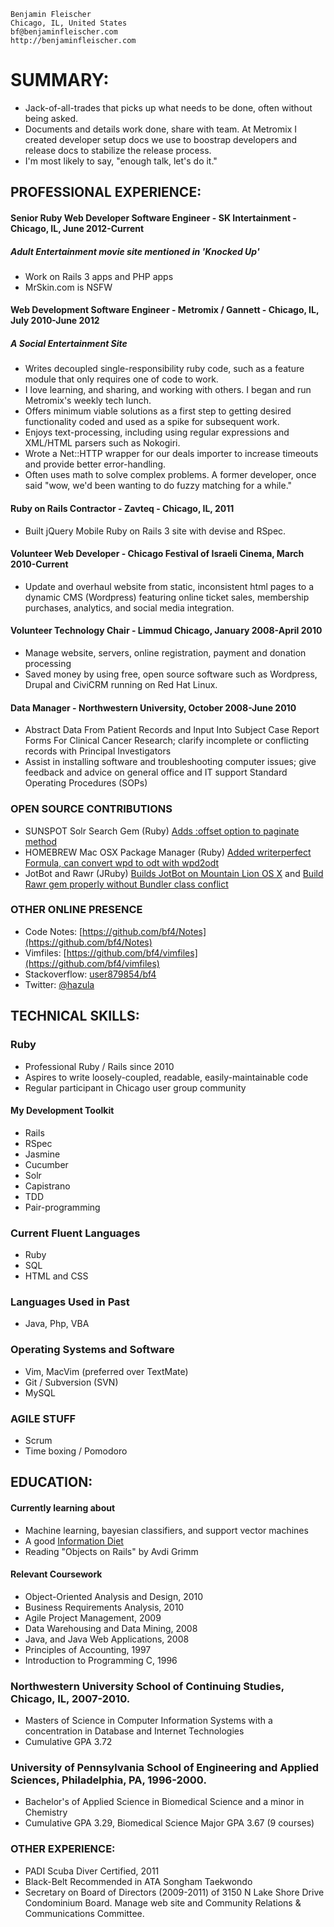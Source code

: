     Benjamin Fleischer
    Chicago, IL, United States
    bf@benjaminfleischer.com
    http://benjaminfleischer.com


SUMMARY:
============

* Jack-of-all-trades that picks up what needs to be done, often without being asked.
* Documents and details work done, share with team.  At Metromix I created developer setup docs we use to boostrap developers and release docs to stabilize the release process.
* I'm most likely to say, "enough talk, let's do it."

## PROFESSIONAL EXPERIENCE:

#### Senior Ruby Web Developer Software Engineer - SK Intertainment - Chicago, IL, June 2012-Current
##### Adult Entertainment movie site mentioned in 'Knocked Up'
* Work on Rails 3 apps and PHP apps
* MrSkin.com is NSFW

#### Web Development Software Engineer - Metromix / Gannett - Chicago, IL, July 2010-June 2012
##### A Social Entertainment Site
* Writes decoupled single-responsibility ruby code, such as a feature module that only requires one of code to work.
* I love learning, and sharing, and working with others.  I began and run Metromix's weekly tech lunch.
* Offers minimum viable solutions as a first step to getting desired functionality coded and used as a spike for subsequent work.
* Enjoys text-processing, including using regular expressions and XML/HTML parsers such as Nokogiri.
* Wrote a Net::HTTP wrapper for our deals importer to increase timeouts and provide better error-handling.
* Often uses math to solve complex problems.  A former developer, once said "wow, we'd been wanting to do fuzzy matching for a while."

#### Ruby on Rails Contractor - Zavteq - Chicago, IL, 2011
* Built jQuery Mobile Ruby on Rails 3 site with devise and RSpec.

#### Volunteer Web Developer - Chicago Festival of Israeli Cinema, March 2010-Current
* Update and overhaul website from static, inconsistent html pages to a dynamic CMS (Wordpress) featuring online ticket sales, membership purchases, analytics, and social media integration.

#### Volunteer Technology Chair - Limmud Chicago, January 2008-April 2010
* Manage website, servers, online registration, payment and donation processing
* Saved money by using free, open source software such as Wordpress, Drupal and CiviCRM running on Red Hat Linux.

#### Data Manager - Northwestern University, October 2008-June 2010
* Abstract Data From Patient Records and Input Into Subject Case Report Forms For Clinical Cancer Research; clarify incomplete or conflicting records with Principal Investigators
* Assist in installing software and troubleshooting computer issues; give feedback and advice on general office and IT support Standard Operating Procedures (SOPs)

### OPEN SOURCE CONTRIBUTIONS

* SUNSPOT Solr Search Gem (Ruby) [Adds :offset option to paginate method](https://github.com/sunspot/sunspot/commit/2a99fd395a49f4137fd4d2ced0610367ecabf4fe)
* HOMEBREW Mac OSX Package Manager (Ruby) [Added writerperfect Formula, can convert wpd to odt with wpd2odt](https://github.com/mxcl/homebrew/pull/4917)
* JotBot and Rawr  (JRuby) [Builds JotBot on Mountain Lion OS X](https://github.com/Neurogami/JotBot/pulls) and [Build Rawr gem properly without Bundler class conflict](https://github.com/rawr/rawr/pull/18)

### OTHER ONLINE PRESENCE

* Code Notes:  [https://github.com/bf4/Notes](https://github.com/bf4/Notes)
* Vimfiles: [https://github.com/bf4/vimfiles](https://github.com/bf4/vimfiles)
* Stackoverflow: [user879854/bf4](http://stackoverflow.com/users/879854/bf4)
* Twitter: [@hazula](https://twitter.com/#!/hazula)

## TECHNICAL SKILLS:
### Ruby
* Professional Ruby / Rails since 2010
* Aspires to write loosely-coupled, readable, easily-maintainable code
* Regular participant in Chicago user group community

#### My Development Toolkit
* Rails
* RSpec
* Jasmine
* Cucumber
* Solr
* Capistrano
* TDD
* Pair-programming

### Current Fluent Languages
* Ruby
* SQL
* HTML and CSS

### Languages Used in Past
* Java, Php, VBA

### Operating Systems and Software
* Vim, MacVim (preferred over TextMate)
* Git / Subversion (SVN)
* MySQL

### AGILE STUFF
* Scrum
* Time boxing / Pomodoro

## EDUCATION:

#### Currently learning about
* Machine learning, bayesian classifiers, and support vector machines
* A good [Information Diet](http://www.informationdiet.com/)
* Reading "Objects on Rails" by Avdi Grimm

#### Relevant Coursework
* Object-Oriented Analysis and Design, 2010
* Business Requirements Analysis, 2010
* Agile Project Management, 2009
* Data Warehousing and Data Mining, 2008
* Java, and Java Web Applications, 2008
* Principles of Accounting, 1997
* Introduction to Programming C, 1996

### Northwestern University School of Continuing Studies, Chicago, IL, 2007-2010.
* Masters of Science in Computer Information Systems with a concentration in Database and Internet Technologies
* Cumulative GPA 3.72

### University of Pennsylvania School of Engineering and Applied Sciences, Philadelphia, PA, 1996-2000.
* Bachelor's of Applied Science in Biomedical Science and a minor in Chemistry
* Cumulative GPA 3.29, Biomedical Science Major GPA 3.67 (9 courses)

### OTHER EXPERIENCE:
* PADI Scuba Diver Certified, 2011
* Black-Belt Recommended in ATA Songham Taekwondo
* Secretary on Board of Directors (2009-2011) of 3150 N Lake Shore Drive Condominium Board.  Manage web site and Community Relations & Communications Committee.